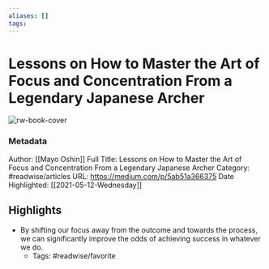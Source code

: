 ```yaml
---
aliases: []
tags:
---
```

# Lessons on How to Master the Art of Focus and Concentration From a Legendary Japanese Archer

![rw-book-cover](https://readwise-assets.s3.amazonaws.com/static/images/article3.5c705a01b476.png)
### Metadata
Author: [[Mayo Oshin]]
Full Title: Lessons on How to Master the Art of Focus and Concentration From a Legendary Japanese Archer
Category: #readwise/articles
URL: https://medium.com/p/5ab51a366375
Date Highlighted: [[2021-05-12-Wednesday]]

## Highlights
- By shifting our focus away from the outcome and towards the process, we can significantly improve the odds of achieving success in whatever we do.
    - Tags: #readwise/favorite

